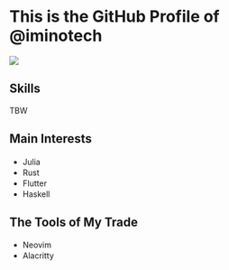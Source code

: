 # This is the GitHub Profile of @iminotech

<img src= "https://img.shields.io/badge/loves-any%20kind%20of%20art-lightgreen">

## Skills

TBW

## Main Interests

+ Julia  <img src="https://upload.wikimedia.org/wikipedia/commons/1/1f/Julia_Programming_Language_Logo.svg" width="16" height="16">
+ Rust <img src="https://cdn.worldvectorlogo.com/logos/rust.svg" width="16" height="16">
+ Flutter <img src="https://cdn.worldvectorlogo.com/logos/flutter-logo.svg" width="16" height="16">
+ Haskell <img src="https://cdn.worldvectorlogo.com/logos/haskell.svg" width="16" height="16">

## The Tools of My Trade
+ Neovim  <img src="https://github.com/neovim/neovim.github.io/blob/master/logos/neovim-mark.svg" width="16" height="16">
+ Alacritty <img src="https://upload.wikimedia.org/wikipedia/commons/9/90/Alacritty_logo.svg" width="16" height="16">
  

